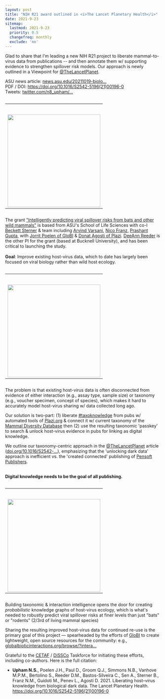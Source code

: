 ```yaml
---
layout: post
title: "NIH R21 award outlined in <i>The Lancet Planetary Health</i>"
date: 2021-9-23
sitemap:
  lastmod: 2021-9-23
  priority: 0.5
  changefreq: monthly
  exclude: 'no'
---
```





Glad to share that I'm leading a new NIH R21 project to liberate mammal-to-virus data from publications -- and then annotate them w/ supporting evidence to strengthen spillover risk models. Our approach is newly outlined in a Viewpoint for <a class="entity-mention" href="https://twitter.com/TheLancetPlanet">@TheLancetPlanet</a>. 

ASU news article: <a href="https://news.asu.edu/20211019-biological-dark-data-times-viral-spillover">news.asu.edu/20211019-biolo…</a> <span class="nop nop-end"><br />
PDF / DOI: <a class="entity-url" data-preview="true" href="https://doi.org/10.1016/S2542-5196(21)00196-0">https://doi.org/10.1016/S2542-5196(21)00196-0</a><br />
Tweets: <a class="entity-url" data-preview="true" href="https://twitter.com/n8_upham/status/1450596627685670912">twitter.com/n8_upham/…</a><br />

<table class="image" style="float:right; margin-left: 2em">
<caption align="bottom"></caption>
<tr><td><img border="0" src="https://pbs.twimg.com/media/FCF9FDtVkAAtLvd.jpg" height="300px" style="float:right; margin-top: 2em"/>
	</td></tr>
</table>

The grant <a href="https://reporter.nih.gov/search/qD_Mp36HUkKM1D-Q4pjiLg/project-details/10289637">"Intelligently predicting viral spillover risks from bats and other wild mammals"</a> is based from ASU's School of Life Sciences with co-I <a class="entity-mention" href="https://twitter.com/beckettws">Beckett Sterner</a> &amp; team including <a class="entity-mention" href="https://twitter.com/Varsani_lab">Arvind Varsani</a>, <a class="entity-mention" href="https://twitter.com/taxonbytes">Nico Franz</a>, <a class="entity-mention" href="https://twitter.com/pguptanz">Prashant Gupta</a>, with <a class="entity-mention" href="https://twitter.com/GlobalBiotic">Jorrit Poelen of GloBI</a> &amp; <a class="entity-mention" href="https://twitter.com/plazi_ch">Donat Agosti of Plazi</a>. <a class="entity-mention" href="https://twitter.com/ReederLab">DeeAnn Reeder</a> is the other PI for the grant (based at Bucknell University), and has been critical to launching the study.<br /><br />
<b>Goal</b>: Improve existing host-virus data, which to date has largely been focused on viral biology rather than wild host ecology.<br />

<table class="image" style="float:right; margin-left: 2em">
<caption align="bottom"></caption>
<tr><td><img border="0" src="https://pbs.twimg.com/media/FCGAqCyVEAATy6P.jpg" height="300px" style="float:right; margin-top: 2em"/>
	</td></tr>
</table>


The problem is that existing host-virus data is often disconnected from evidence of either interaction (e.g., assay type, sample size) or taxonomy (e.g., voucher specimen, concept of species), which makes it hard to accurately model host-virus sharing w/ data collected long ago.<br />

Our solution is two-part: (1) liberate <a class="entity-hashtag" href="/hashtag/taxoknowledge">#taxoknowledge</a> from pubs w/ automated tools of <a href="http://plazi.org/">Plazi.org</a> &amp; connect it w/ current taxonomy of the <a href="https://www.mammaldiversity.org/">Mammal Diversity Database</a> then (2) use the resulting taxonomic 'passkey' to search &amp; unlock host-virus evidence in pubs for linking as digital knowledge.<br />


We outline our taxonomy-centric approach in the <a class="entity-mention" href="https://twitter.com/TheLancetPlanet">@TheLancetPlanet</a> article (<a class="entity-url" data-preview="true" href="https://doi.org/10.1016/S2542-5196(21)00196-0">doi.org/10.1016/S2542-…</a>), emphasizing that the 'unlocking dark data' approach is inefficient vs. the 'created connected' publishing of <a href="https://pensoft.net/index.php?">Pensoft Publishers</a>.<br />
<br />

<b>Digital knowledge needs to be the goal of all publishing.</b><br />


<table class="image" style="float:right; margin-left: 2em">
<caption align="bottom"></caption>
<tr><td><img border="0" src="https://pbs.twimg.com/media/FCGFLS5VQAEKkwl.jpg" height="300px" style="float:right; margin-top: 2em"/>
	</td></tr>
</table>

Building taxonomic &amp; interaction intelligence opens the door for creating *probabilistic* knowledge graphs of host-virus ecology, which is what's needed to robustly predict viral spillover risks at finer levels than just "bats" or "rodents" (2/3rd of living mammal species)<br />

Sharing the resulting improved host-virus data for continued re-use is the primary goal of this project — spearheaded by the efforts of <a href="https://www.globalbioticinteractions.org/">GloBI</a> to create lightweight, open source resources for the community: e.g., <a class="entity-url" data-preview="true" href="https://www.globalbioticinteractions.org/browse/?interactionType=hasHost&resultType=json&sourceTaxon=Coronavirus&targetTaxon=Rhinolophus">globalbioticinteractions.org/browse/?intera…</a><br />


Grateful to the <a class="entity-mention" href="https://twitter.com/eurotaxonomy">CETAF</a> / <a class="entity-mention" href="https://twitter.com/DiSSCoEU">DiSSCo</a> Taskforce for initiating these efforts, including co-authors.  Here is the full citation:

* <b>Upham N.S.</b>, Poelen J.H., Paul D., Groom Q.J., Simmons N.B., Vanhove M.P.M., Bertolino S., Reeder D.M., Bastos-Silveira C., Sen A., Sterner B., Franz N.M., Guidoti M., Penev L., Agosti D. 2021. Liberating host–virus knowledge from biological dark data. The Lancet Planetary Health. <a href="https://doi.org/10.1016/S2542-5196(21)00196-0">https://doi.org/10.1016/S2542-5196(21)00196-0</a>

<br />



